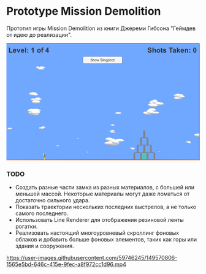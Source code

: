 # Prototype Mission Demolition
Прототип игры Mission Demolition из книги Джереми Гибсона "Геймдев от идею до реализации".

![Prototype Mission Demolition](https://github.com/suxrobshukurov/PrototypeMissionDemolition/blob/main/ScrinGame.png)

### TODO
* Создать разные части замка из разных материалов, с большей или меньшей массой. Некоторые материалы могут даже ломаться от достаточно сильного удара.
* Показать траектории нескольких последних выстрелов, а не только самого последнего.
* Использовать Line Renderer для отображения резиновой ленты рогатки.
* Реализовать настоящий многоуровневый скроллинг фоновых облаков и добавить больше фоновых элементов, таких как горы или здания и сооружения.


https://user-images.githubusercontent.com/59746245/149570806-1565e5bd-646c-415e-9fec-a8f972cc1d96.mp4

